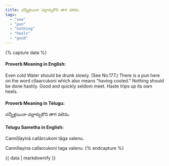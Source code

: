 ```yaml
---
title: చన్నీళ్లయినా చల్లార్చుకొని తాగ వలెను.
tags:
  - "see"
  - "pun"
  - "nothing"
  - "heels"
  - "good"
---
```


{% capture data %}
#### Proverb Meaning in English:
Even cold Water should be drunk slowly.
(See No.177.)
There is a pun here on the word cllaarcukoni which also means "having cooled."
Nothing should be done hastily.
Good and quickly seldom meet.
Haste trips up its own heels.

#### Proverb Meaning in Telugu:
చన్నీళ్లయినా చల్లార్చుకొని తాగ వలెను.

#### Telugu Sametha in English:
Cannīḷlayinā callārcukoni tāga valenu.

Cannillayina callarcukoni taga valenu.
{% endcapture %}

{{ data | markdownify }}

